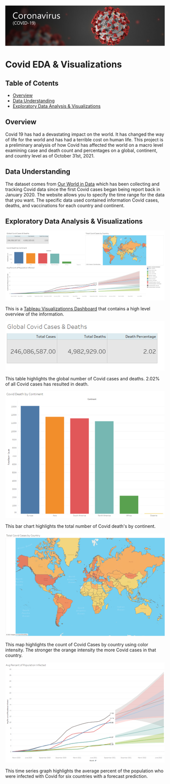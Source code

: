 ![cover image](./Images/covid_cover_image.png)


# Covid EDA & Visualizations

## Table of Cotents

* [Overview](#Overview)
* [Data Understanding](#Data-Understanding)
* [Exploratory Data Analysis & Visualizations](#Exploratory-Data-Analysis-&-Visualizations)


## Overview


Covid 19 has had a devastating impact on the world. It has changed the way of life for the world and has had a terrible cost on human life. This project is a preliminary analysis of how Covid has affected the world on a macro level examining case and death count and percentages on a global, continent, and country level as of October 31st, 2021.


## Data Understanding

The dataset comes from [Our World in Data](https://ourworldindata.org/covid-deaths) which has been collecting and tracking Covid data since the first Covid cases began being report back in January 2020. The website  allows you to specify the time range for the data that you want. The specific data used contained information Covid cases, deaths, and vaccinations for each country and continent.


## Exploratory Data Analysis & Visualizations

![visualization dashboard](./Images/covid_dashboard_visualizations.png)

This is a [Tableau Visualizationns Dashboard](https://public.tableau.com/app/profile/jesus.baquiax8034/viz/CovidDashboardVisualizations/Sheet4) that contains a high level overview of the information.


![viz_01](./Images/viz_01.PNG)

This table highlights the global number of Covid cases and deaths. 2.02% of all Covid cases has resulted in death.

![viz_02](./Images/viz_02.PNG)

This bar chart highlights the total number of Covid death's by continent.

![viz_03](./Images/viz_03.PNG)

This map highlights the count of Covid Cases by country using color intensity. The stronger the orange intensity the more Covid cases in that country.

![viz_04](./Images/viz_04_01.PNG)

This time series graph highlights the average percent of the population who were infected with Covid for six countries with a forecast prediction. 








